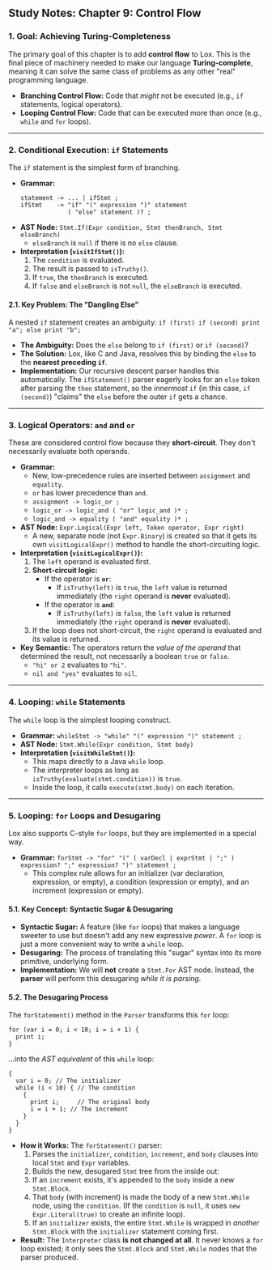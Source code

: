 ## Study Notes: Chapter 9: Control Flow

### 1\. Goal: Achieving Turing-Completeness

The primary goal of this chapter is to add **control flow** to Lox. This is the final piece of machinery needed to make our language **Turing-complete**, meaning it can solve the same class of problems as any other "real" programming language.

  * **Branching Control Flow:** Code that *might* not be executed (e.g., `if` statements, logical operators).
  * **Looping Control Flow:** Code that can be executed more than once (e.g., `while` and `for` loops).

-----

### 2\. Conditional Execution: `if` Statements

The `if` statement is the simplest form of branching.

  * **Grammar:**
    ```
    statement -> ... | ifStmt ;
    ifStmt    -> "if" "(" expression ")" statement
                 ( "else" statement )? ;
    ```
  * **AST Node:** `Stmt.If(Expr condition, Stmt thenBranch, Stmt elseBranch)`
      * `elseBranch` is `null` if there is no `else` clause.
  * **Interpretation (`visitIfStmt()`):**
    1.  The `condition` is evaluated.
    2.  The result is passed to `isTruthy()`.
    3.  If `true`, the `thenBranch` is executed.
    4.  If `false` and `elseBranch` is not `null`, the `elseBranch` is executed.

#### 2.1. Key Problem: The "Dangling Else"

A nested `if` statement creates an ambiguity:
`if (first) if (second) print "a"; else print "b";`

  * **The Ambiguity:** Does the `else` belong to `if (first)` or `if (second)`?
  * **The Solution:** Lox, like C and Java, resolves this by binding the `else` to the **nearest preceding `if`**.
  * **Implementation:** Our recursive descent parser handles this automatically. The `ifStatement()` parser eagerly looks for an `else` token after parsing the `then` statement, so the *innermost* `if` (in this case, `if (second)`) "claims" the `else` before the outer `if` gets a chance.

-----

### 3\. Logical Operators: `and` and `or`

These are considered control flow because they **short-circuit**. They don't necessarily evaluate both operands.

  * **Grammar:**
      * New, low-precedence rules are inserted between `assignment` and `equality`.
      * `or` has lower precedence than `and`.
      * `assignment -> logic_or ;`
      * `logic_or -> logic_and ( "or" logic_and )* ;`
      * `logic_and -> equality ( "and" equality )* ;`
  * **AST Node:** `Expr.Logical(Expr left, Token operator, Expr right)`
      * A new, separate node (not `Expr.Binary`) is created so that it gets its own `visitLogicalExpr()` method to handle the short-circuiting logic.
  * **Interpretation (`visitLogicalExpr()`):**
    1.  The `left` operand is evaluated first.
    2.  **Short-circuit logic:**
          * If the operator is **`or`**:
              * If `isTruthy(left)` is `true`, the `left` value is returned immediately (the `right` operand is **never** evaluated).
          * If the operator is **`and`**:
              * If `isTruthy(left)` is `false`, the `left` value is returned immediately (the `right` operand is **never** evaluated).
    3.  If the loop does not short-circuit, the `right` operand is evaluated and its value is returned.
  * **Key Semantic:** The operators return the *value of the operand* that determined the result, not necessarily a boolean `true` or `false`.
      * `"hi" or 2` evaluates to `"hi"`.
      * `nil and "yes"` evaluates to `nil`.

-----

### 4\. Looping: `while` Statements

The `while` loop is the simplest looping construct.

  * **Grammar:** `whileStmt -> "while" "(" expression ")" statement ;`
  * **AST Node:** `Stmt.While(Expr condition, Stmt body)`
  * **Interpretation (`visitWhileStmt()`):**
      * This maps directly to a Java `while` loop.
      * The interpreter loops as long as `isTruthy(evaluate(stmt.condition))` is `true`.
      * Inside the loop, it calls `execute(stmt.body)` on each iteration.

-----

### 5\. Looping: `for` Loops and Desugaring

Lox also supports C-style `for` loops, but they are implemented in a special way.

  * **Grammar:** `forStmt -> "for" "(" ( varDecl | exprStmt | ";" ) expression? ";" expression? ")" statement ;`
      * This complex rule allows for an initializer (var declaration, expression, or empty), a condition (expression or empty), and an increment (expression or empty).

#### 5.1. Key Concept: Syntactic Sugar & Desugaring

  * **Syntactic Sugar:** A feature (like `for` loops) that makes a language sweeter to use but doesn't add any new expressive *power*. A `for` loop is just a more convenient way to write a `while` loop.
  * **Desugaring:** The process of translating this "sugar" syntax into its more primitive, underlying form.
  * **Implementation:** We will **not** create a `Stmt.For` AST node. Instead, the **parser** will perform this desugaring *while it is parsing*.

#### 5.2. The Desugaring Process

The `forStatement()` method in the `Parser` transforms this `for` loop:

```lox
for (var i = 0; i < 10; i = i + 1) {
  print i;
}
```

...into the *AST equivalent* of this `while` loop:

```lox
{
  var i = 0; // The initializer
  while (i < 10) { // The condition
    {
      print i;     // The original body
      i = i + 1; // The increment
    }
  }
}
```

  * **How it Works:** The `forStatement()` parser:
    1.  Parses the `initializer`, `condition`, `increment`, and `body` clauses into local `Stmt` and `Expr` variables.
    2.  Builds the new, desugared `Stmt` tree from the inside out:
    3.  If an `increment` exists, it's appended to the `body` inside a new `Stmt.Block`.
    4.  That `body` (with increment) is made the body of a new `Stmt.While` node, using the `condition`. (If the `condition` is `null`, it uses `new Expr.Literal(true)` to create an infinite loop).
    5.  If an `initializer` exists, the entire `Stmt.While` is wrapped in *another* `Stmt.Block` with the `initializer` statement coming first.
  * **Result:** The `Interpreter` class **is not changed at all**. It never knows a `for` loop existed; it only sees the `Stmt.Block` and `Stmt.While` nodes that the parser produced.
